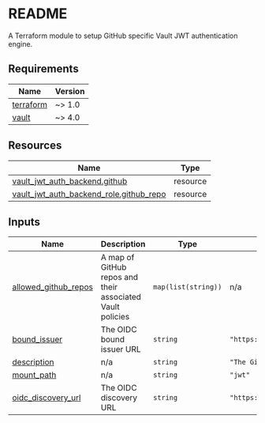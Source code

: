 # README
A Terraform module to setup GitHub specific Vault JWT authentication engine. 

<!-- BEGIN_TF_DOCS -->
## Requirements

| Name | Version |
|------|---------|
| <a name="requirement_terraform"></a> [terraform](#requirement\_terraform) | ~> 1.0 |
| <a name="requirement_vault"></a> [vault](#requirement\_vault) | ~> 4.0 |

## Resources

| Name | Type |
|------|------|
| [vault_jwt_auth_backend.github](https://registry.terraform.io/providers/hashicorp/vault/latest/docs/resources/jwt_auth_backend) | resource |
| [vault_jwt_auth_backend_role.github_repo](https://registry.terraform.io/providers/hashicorp/vault/latest/docs/resources/jwt_auth_backend_role) | resource |

## Inputs

| Name | Description | Type | Default | Required |
|------|-------------|------|---------|:--------:|
| <a name="input_allowed_github_repos"></a> [allowed\_github\_repos](#input\_allowed\_github\_repos) | A map of GitHub repos and their associated Vault policies | `map(list(string))` | n/a | yes |
| <a name="input_bound_issuer"></a> [bound\_issuer](#input\_bound\_issuer) | The OIDC bound issuer URL | `string` | `"https://token.actions.githubusercontent.com"` | no |
| <a name="input_description"></a> [description](#input\_description) | n/a | `string` | `"The GitHub JWT authentication method"` | no |
| <a name="input_mount_path"></a> [mount\_path](#input\_mount\_path) | n/a | `string` | `"jwt"` | no |
| <a name="input_oidc_discovery_url"></a> [oidc\_discovery\_url](#input\_oidc\_discovery\_url) | The OIDC discovery URL | `string` | `"https://token.actions.githubusercontent.com"` | no |
<!-- END_TF_DOCS -->